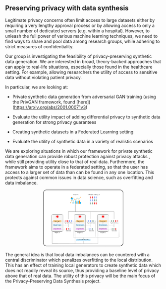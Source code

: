 ## Preserving privacy with data synthesis

Legitimate privacy concerns often limit access to large datasets either by requiring a very lengthy approval process or by allowing access to only a small number of dedicated servers (e.g. within a hospital). However, to unleash the full power of various machine learning techniques, we need to find ways to share and pool data among research groups, while adhering to strict measures of confidentiality.

  

Our group is investigating the feasibility of privacy-preserving synthetic data generation. We are interested in broad, theory-backed approaches that can apply to real-life situations, especially those found in the healthcare setting. For example, allowing researchers the utility of access to sensitive data without violating patient privacy.

  

In particular, we are looking at:

  

* Private synthetic data generation from adversarial GAN training (using the PrivGAN framework, found [here])(https://arxiv.org/abs/2001.00071v3)

* Evaluate the utility impact of adding differential privacy to synthetic data generation for strong privacy guarantees

* Creating synthetic datasets in a Federated Learning setting

* Evaluate the utility of synthetic data in a variety of realistic scenarios

  

We are exploring situations in which our framework for private synthetic data generation can provide robust protection against privacy attacks , while still providing utility close to that of real data. Furthermore, the framework aims to operate in a federated setting, so that the user has access to a larger set of data than can be found in any one location. This protects against common issues in data science, such as overfitting and data imbalance.

  

<p align="center">
  <img width="260" src="assets/diagrams/PrivGANDiagram.png">
</p>

  

The general idea is that local data imbalances can be countered with a central discriminator which penalizes overfitting to the local distribution. This has an effect of training local generators to create synthetic data which does not readily reveal its source, thus providing a baseline level of privacy above that of real data. The utility of this privacy will be the main focus of the Privacy-Preserving Data Synthesis project.
